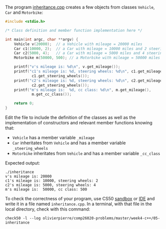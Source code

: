 The program [inheritance.cpp](inheritance.cpp) creates a few objects from classes `Vehicle`,
`Car` and `Motorbike`:
```cxx
#include <stdio.h>

/* Class definition and member function implementation here */

int main(int argc, char **argv) {
    Vehicle v(20000);  // a Vehicle with mileage = 20000 miles
    Car c1(10000, 2);  // a Car with mileage = 10000 miles and 2 steering wheels
    Car c2(5000, 4);   // a Car with mileage = 5000 miles and 4 steering wheels
    Motorbike m(50000, 500); // a Motorbike with mileage = 50000 miles and class 500cc

    printf("v's mileage is: %d\n", v.get_mileage());
    printf("c1's mileage is: %d, steering wheels: %d\n", c1.get_mileage().
            c1.get_steering_wheels());
    printf("c2's mileage is: %d, steering wheels: %d\n", c2.get_mileage().
            c2.get_steering_wheels());
    printf("m's mileage is:  %d, cc class: %d\n", m.get_mileage(),
            m.get_cc_class());

    return 0;
}
```

Edit the file to include the definition of the classes as well as the
implementation of constructors and relevant member functions knowing that:

- `Vehicle` has a member variable `_mileage`
- `Car` inheritates from `Vehicle` and has a member variable `_steering_wheels`
- `Motorbike` inheritates from `Vehicle` and has a member variable `_cc_class`

Expected output:
```shell
./inheritance
v's mileage is: 20000
c1's mileage is: 10000, steering wheels: 2
c2's mileage is: 5000, steering wheels: 4
m's mileage is:  50000, cc class: 500
```

To check the correctness of your program, use CS50 [sandbox](sandbox.cs50.io)
or [IDE](ide.cs50.io) and write it in a file named `inheritance.cpp`. In a
terminal, with that file in the local directory, check with this command:
```shell
check50 -l --log olivierpierre/comp26020-problems/master/week4-c++/05-inheritance
```

